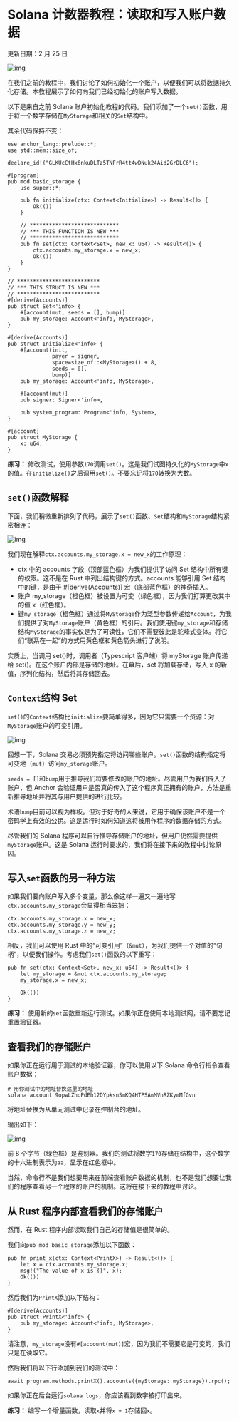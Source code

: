 # Solana 计数器教程：读取和写入账户数据

更新日期：2 月 25 日

![img](https://static.wixstatic.com/media/935a00_e7c40bb8964749c68bcb39e80aae9679~mv2.jpg)

在我们之前的教程中，我们讨论了如何初始化一个账户，以便我们可以将数据持久化存储。本教程展示了如何向我们已经初始化的账户写入数据。

以下是来自之前 Solana 账户初始化教程的代码。我们添加了一个`set()`函数，用于将一个数字存储在`MyStorage`和相关的`Set`结构中。

其余代码保持不变：

```
use anchor_lang::prelude::*;
use std::mem::size_of;

declare_id!("GLKUcCtHx6nkuDLTz5TNFrR4tt4wDNuk24Aid2GrDLC6");

#[program]
pub mod basic_storage {
    use super::*;

    pub fn initialize(ctx: Context<Initialize>) -> Result<()> {
        Ok(())
    }

    // ****************************
    // *** THIS FUNCTION IS NEW ***
    // ****************************
    pub fn set(ctx: Context<Set>, new_x: u64) -> Result<()> {
        ctx.accounts.my_storage.x = new_x;
        Ok(())
    }
}

// **************************
// *** THIS STRUCT IS NEW ***
// **************************
#[derive(Accounts)]
pub struct Set<'info> {
    #[account(mut, seeds = [], bump)]
    pub my_storage: Account<'info, MyStorage>,
}

#[derive(Accounts)]
pub struct Initialize<'info> {
    #[account(init,
              payer = signer,
              space=size_of::<MyStorage>() + 8,
              seeds = [],
              bump)]
    pub my_storage: Account<'info, MyStorage>,

    #[account(mut)]
    pub signer: Signer<'info>,

    pub system_program: Program<'info, System>,
}

#[account]
pub struct MyStorage {
    x: u64,
}
```

**练习：** 修改测试，使用参数`170`调用`set()`。这是我们试图持久化的`MyStorage`中`x`的值。在`initialize()`之后调用`set()`。不要忘记将`170`转换为大数。

## `set()`函数解释

下面，我们稍微重新排列了代码，展示了`set()`函数、`Set`结构和`MyStorage`结构紧密相连：

![img](https://static.wixstatic.com/media/935a00_c11d3593c0004a659db5921808157f34~mv2.png/v1/fill/w_740,h_357,al_c,q_85,usm_0.66_1.00_0.01,enc_auto/935a00_c11d3593c0004a659db5921808157f34~mv2.png)

我们现在解释`ctx.accounts.my_storage.x = new_x`的工作原理：

- ctx 中的 accounts 字段（顶部蓝色框）为我们提供了访问 Set 结构中所有键的权限。这不是在 Rust 中列出结构键的方式。accounts 能够引用 Set 结构中的键，是由于 #[derive(Accounts)] 宏（底部蓝色框）的神奇插入。
- 账户 my_storage（橙色框）被设置为可变（绿色框），因为我们打算更改其中的值 x（红色框）。
- 键`my_storage`（橙色框）通过将`MyStorage`作为泛型参数传递给`Account`，为我们提供了对`MyStorage`账户（黄色框）的引用。我们使用键`my_storage`和存储结构`MyStorage`的事实仅是为了可读性，它们不需要彼此是驼峰式变体。将它们“联系在一起”的方式用黄色框和黄色箭头进行了说明。

实质上，当调用 set()时，调用者（Typescript 客户端）将 myStorage 账户传递给 set()。在这个账户内部是存储的地址。在幕后，set 将加载存储，写入 x 的新值，序列化结构，然后将其存储回去。

## `Context`结构 Set

`set()`的`Context`结构比`initialize`要简单得多，因为它只需要一个资源：对`MyStorage`账户的可变引用。

![img](https://static.wixstatic.com/media/935a00_38ac522d9abb4caea0b70248e7524656~mv2.png/v1/fill/w_740,h_146,al_c,q_85,usm_0.66_1.00_0.01,enc_auto/935a00_38ac522d9abb4caea0b70248e7524656~mv2.png)

回想一下，Solana 交易必须预先指定将访问哪些账户。`set()`函数的结构指定将可变地（`mut`）访问`my_storage`账户。

`seeds = []`和`bump`用于推导我们将要修改的账户的地址。尽管用户为我们传入了账户，但 Anchor 会验证用户是否真的传入了这个程序真正拥有的账户，方法是重新推导地址并将其与用户提供的进行比较。

术语`bump`目前可以视为样板。但对于好奇的人来说，它用于确保该账户不是一个密码学上有效的公钥。这是运行时如何知道这将被用作程序的数据存储的方式。

尽管我们的 Solana 程序可以自行推导存储账户的地址，但用户仍然需要提供`myStorage`账户。这是 Solana 运行时要求的，我们将在接下来的教程中讨论原因。

## 写入`set`函数的另一种方法

如果我们要向账户写入多个变量，那么像这样一遍又一遍地写`ctx.accounts.my_storage`会显得相当笨拙：

```
ctx.accounts.my_storage.x = new_x;
ctx.accounts.my_storage.y = new_y;
ctx.accounts.my_storage.z = new_z;
```

相反，我们可以使用 Rust 中的“可变引用”（`&mut`），为我们提供一个对值的“句柄”，以便我们操作。考虑我们`set()`函数的以下重写：

```
pub fn set(ctx: Context<Set>, new_x: u64) -> Result<()> {
    let my_storage = &mut ctx.accounts.my_storage;
	my_storage.x = new_x;

    Ok(())
}
```

**练习：** 使用新的`set`函数重新运行测试。如果你正在使用本地测试网，请不要忘记重置验证器。

## 查看我们的存储账户

如果你正在运行用于测试的本地验证器，你可以使用以下 Solana 命令行指令查看账户数据：

```
# 用你测试中的地址替换这里的地址
solana account 9opwLZhoPdEh12DYpksnSmKQ4HTPSAmMVnRZKymMfGvn
```

将地址替换为从单元测试中记录在控制台的地址。

输出如下：

![img](https://static.wixstatic.com/media/935a00_98f723c0f9a644cbb551cea8775b924b~mv2.png/v1/fill/w_740,h_144,al_c,q_85,usm_0.66_1.00_0.01,enc_auto/935a00_98f723c0f9a644cbb551cea8775b924b~mv2.png)

前 8 个字节（绿色框）是鉴别器。我们的测试将数字`170`存储在结构中，这个数字的十六进制表示为`aa`，显示在红色框中。

当然，命令行不是我们想要用来在前端查看账户数据的机制，也不是我们想要让我们的程序查看另一个程序的账户的机制。这将在接下来的教程中讨论。

## 从 Rust 程序内部查看我们的存储账户

然而，在 Rust 程序内部读取我们自己的存储值是很简单的。

我们向`pub mod basic_storage`添加以下函数：

```
pub fn print_x(ctx: Context<PrintX>) -> Result<()> {
    let x = ctx.accounts.my_storage.x;
    msg!("The value of x is {}", x);
    Ok(())
}
```

然后我们为`PrintX`添加以下结构：

```
#[derive(Accounts)]
pub struct PrintX<'info> {
    pub my_storage: Account<'info, MyStorage>,
}
```

请注意，`my_storage`没有`#[account(mut)]`宏，因为我们不需要它是可变的，我们只是在读取它。

然后我们将以下行添加到我们的测试中：

```
await program.methods.printX().accounts({myStorage: myStorage}).rpc();
```

如果你正在后台运行`solana logs`，你应该看到数字被打印出来。

**练习：** 编写一个增量函数，读取`x`并将`x + 1`存储回`x`。

